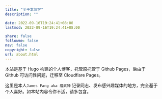 ```yaml
---
title: "关于本博客"
description: ""

date: 2022-09-16T19:24:41+08:00
lastmod: 2022-09-16T19:24:41+08:00

share: false
followme: false
nav: false
copyright: false
url: about.html
---
```


本站是基于 Hugo 构建的个人博客，托管原托管于 Github Pages，后由于 Github 可访问性问题，迁移至 Cloudflare Pages。

这里是本人`James Fang aka 猎武神` 记录网志、发布感兴趣媒体的地方，完全基于个人喜好。如本站内容令你不适，请多包含。
